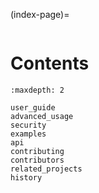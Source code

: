 (index-page)=
```{include} ../README.md
```

# Contents
```{toctree}
:maxdepth: 2

user_guide
advanced_usage
security
examples
api
contributing
contributors
related_projects
history
````

